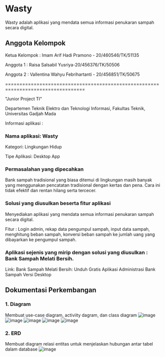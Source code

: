 # Wasty
Wasty adalah aplikasi yang mendata semua informasi penukaran sampah secara digital.

## Anggota Kelompok 

   Ketua Kelompok : Imam Arif Hadi Pramono - 20/460546/TK/51135

   Anggota 1 : Raisa Salsabil Yusriya-20/456376/TK/50506

   Anggota 2 : Vallentina Wahyu Febrihartanti - 20/456851/TK/50675
   
==================================================================================

"Junior Project TI"

Departemen Teknik Elektro dan Teknologi Informasi, Fakultas Teknik, Universitas Gadjah Mada

Informasi aplikasi :

### Nama aplikasi: Wasty
Kategori: Lingkungan Hidup

Tipe Aplikasi: Desktop App
### Permasalahan yang dipecahkan 
Bank sampah tradisional yang biasa ditemui di lingkungan masih banyak yang menggunakan pencatatan tradisional dengan kertas dan pena. Cara ini tidak efektif dan rentan hilang serta tercecer.  
### Solusi yang diusulkan beserta fitur aplikasi 
Menyediakan aplikasi yang mendata semua informasi penukaran sampah secara digital.

Fitur : 
Login admin,
rekap data pengumpul sampah,
input data sampah,
menghitung beban sampah,
konversi beban sampah ke jumlah uang yang dibayarkan ke pengumpul sampah.

### Aplikasi sejenis yang mirip dengan solusi yang diusulkan : Bank Sampah Melati Bersih.
Link: Bank Sampah Melati Bersih: Unduh Gratis Aplikasi Administrasi Bank Sampah Versi Desktop

## Dokumentasi Perkembangan
### 1. Diagram
Membuat use-case diagram, activiity dagram, dan class diagram
![image](https://user-images.githubusercontent.com/71454818/189573407-fd208c78-938d-4277-9ead-a504157b5f5c.png)
![image](https://user-images.githubusercontent.com/71454818/189573423-6427adef-38c8-4c72-a571-510fdc0877f9.png)
![image](https://user-images.githubusercontent.com/71454818/189573439-0df437b4-39e6-4c21-9e5b-8259edcb07fb.png)
![image](https://user-images.githubusercontent.com/71454818/189573449-83b6790b-16c8-4977-81aa-07f7ef2c56a8.png)
![image](https://user-images.githubusercontent.com/71454818/189573471-0300fe19-54cb-498a-9f7e-66467d062462.png)

### 2. ERD
Membuat diagram relasi entitas untuk menjelaskan hubungan antar tabel dalam database
![image](https://user-images.githubusercontent.com/71454818/191154128-94995538-dde7-4fef-8284-dd23fdaeb699.png)


